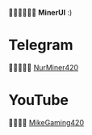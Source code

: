  **MinerUI** :)
# Telegram
 [NurMiner420](https://t.me/hkemoji23)
# YouTube
 [MikeGaming420](https://m.youtube.com/@MikeGaming420/featured)